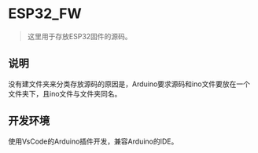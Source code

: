 # ESP32_FW

> 这里用于存放ESP32固件的源码。

## 说明

没有建文件夹来分类存放源码的原因是，Arduino要求源码和ino文件要放在一个文件夹下，且ino文件与文件夹同名。

## 开发环境

使用VsCode的Arduino插件开发，兼容Arduino的IDE。
